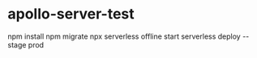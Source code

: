 # apollo-server-test




npm install
npm migrate
npx serverless offline start
serverless deploy --stage prod

